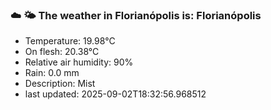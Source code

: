 ### ☁️ 🌤️  The weather in Florianópolis is: Florianópolis

- Temperature: 19.98°C
- On flesh: 20.38°C
- Relative air humidity: 90%
- Rain: 0.0 mm
- Description: Mist
- last updated: 2025-09-02T18:32:56.968512
